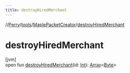 ```yaml
---
title: destroyHiredMerchant
---
```

//[Perry](../../../index.html)/[tools](../index.html)/[MaplePacketCreator](index.html)/[destroyHiredMerchant](destroy-hired-merchant.html)



# destroyHiredMerchant



[jvm]\
open fun [destroyHiredMerchant](destroy-hired-merchant.html)(id: [Int](https://kotlinlang.org/api/latest/jvm/stdlib/kotlin/-int/index.html)): [Array](https://kotlinlang.org/api/latest/jvm/stdlib/kotlin/-array/index.html)&lt;[Byte](https://kotlinlang.org/api/latest/jvm/stdlib/kotlin/-byte/index.html)&gt;




